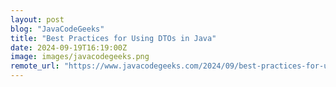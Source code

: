 ```yaml
---
layout: post
blog: "JavaCodeGeeks"
title: "Best Practices for Using DTOs in Java"
date: 2024-09-19T16:19:00Z
image: images/javacodegeeks.png
remote_url: "https://www.javacodegeeks.com/2024/09/best-practices-for-using-dtos-in-java.html"
---
```

